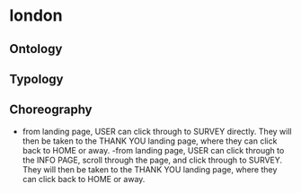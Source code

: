 # london

## Ontology  

## Typology  

## Choreography  
- from landing page, USER can click through to SURVEY directly. They will then be taken to the THANK YOU landing page, where they can click back to HOME or away.
-from landing page, USER can click through to the INFO PAGE, scroll through the page, and click through to SURVEY. They will then be taken to the THANK YOU landing page, where they can click back to HOME or away.
